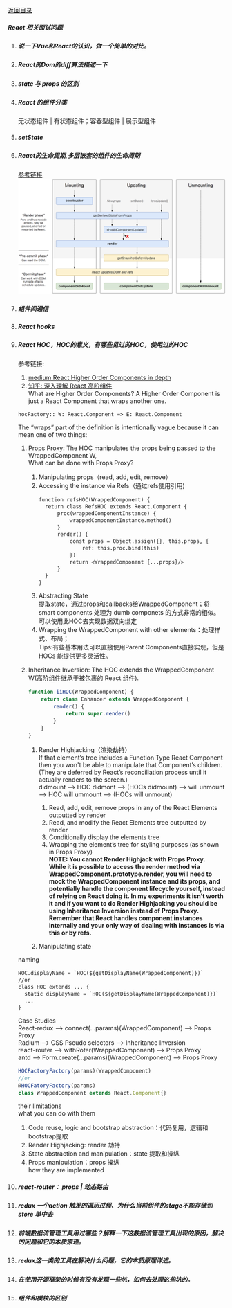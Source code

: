 [返回目录](../README.md)
##### React 相关面试问题

1. ##### 说一下Vue和React的认识，做一个简单的对比。

1. ##### React的Dom的diff算法描述一下

1. ##### state 与 props 的区别

1. ##### React 的组件分类
    无状态组件 | 有状态组件；容器型组件 | 展示型组件
1. ##### setState

1. ##### React的生命周期,多层嵌套的组件的生命周期
    [参考链接](http://projects.wojtekmaj.pl/react-lifecycle-methods-diagram/)<br/>
    ![](./assets/react_lifecycle.png)

1. ##### 组件间通信<br/>

1. ##### React hooks<br/>

1. ##### React HOC，HOC的意义，有哪些见过的HOC，使用过的HOC<br/>
    参考链接:<br/>
    1. [medium:React Higher Order Components in depth](https://medium.com/@franleplant/react-higher-order-components-in-depth-cf9032ee6c3e)<br/>
    1. [知乎: 深入理解 React 高阶组件](https://zhuanlan.zhihu.com/p/24776678)<br/>
    What are Higher Order Components? A Higher Order Component is just a React Component that wraps another one.<br/>
    ```
    hocFactory:: W: React.Component => E: React.Component
    ```
    The “wraps” part of the definition is intentionally vague because it can mean one of two things:<br/>
    1.  Props Proxy: The HOC manipulates the props being passed to the WrappedComponent W,<br/>
    What can be done with Props Proxy?<br/>
        1.  Manipulating props（read, add, edit, remove）<br/>
        1.  Accessing the instance via Refs（通过refs使用引用)<br/>
            ```
            function refsHOC(WrappedComponent) {
              return class RefsHOC extends React.Component {
                  proc(wrappedComponentInstance) {
                      wrappedComponentInstance.method()
                  }
                  render() {
                      const props = Object.assign({}, this.props, {
                          ref: this.proc.bind(this)
                      })
                      return <WrappedComponent {...props}/>
                  }
              }
            }
            ```
        1.  Abstracting State<br/>
            提取state，通过props和callbacks给WrappedComponent；将 smart components 处理为 dumb componets 的方式非常的相似。<br/>
            可以使用此HOC去实现数据双向绑定<br/>
        1.  Wrapping the WrappedComponent with other elements：处理样式、布局；<br/>
            Tips:有些基本用法可以直接使用Parent Components直接实现，但是HOCs 能提供更多灵活性。

    1.  Inheritance Inversion: The HOC extends the WrappedComponent W(高阶组件继承于被包裹的 React 组件).
        ```javascript
        function iiHOC(WrappedComponent) {
            return class Enhancer extends WrappedComponent {
                render() {
                    return super.render()
                }
            }
        }
        ```

        1.  Render Highjacking（渲染劫持）<br/>
        If that element’s tree includes a Function Type React Component then you won't be able to manipulate that Component’s children. (They are deferred by React’s reconciliation process until it actually renders to the screen.)<br/>
            didmount --> HOC didmont --> (HOCs didmount) --> will unmount --> HOC will ummount --> (HOCs will unmount)<br/>

            1.  Read, add, edit, remove props in any of the React Elements outputted by render<br/>
            1.  Read, and modify the React Elements tree outputted by render<br/>
            1.  Conditionally display the elements tree<br/>
            1.  Wrapping the element’s tree for styling purposes (as shown in Props Proxy)<br/>
            **NOTE: You cannot Render Highjack with Props Proxy.**<br/>
            **While it is possible to access the render method via WrappedComponent.prototype.render, you will need to mock the WrappedComponent instance and its props, and potentially handle the component lifecycle yourself, instead of relying on React doing it. In my experiments it isn’t worth it and if you want to do Render Highjacking you should be using Inheritance Inversion instead of Props Proxy. Remember that React handles component instances internally and your only way of dealing with instances is via this or by refs.**<br/>
        1.  Manipulating state<br/>

    naming
    ```
    HOC.displayName = `HOC(${getDisplayName(WrappedComponent)})`
    //or
    class HOC extends ... {
      static displayName = `HOC(${getDisplayName(WrappedComponent)})`
      ...
    }
    ```
	Case Studies<br/>
	React-redux --> connect(...params)(WrappedComponent) --> Props Proxy<br/>
	Radium --> CSS Pseudo selectors --> Inheritance Inversion<br/>
	react-router --> withRoter(WrappedComponent) --> Props Proxy<br/>
	antd --> Form.create(...params)(WrappedComponent)  --> Props Proxy<br/>
	```javascript
    HOCFactoryFactory(params)(WrappedComponent)
    //or
    @HOCFatoryFactory(params)
    class WrappedComponent extends React.Component{}
	```
    their limitations<br/>
    what you can do with them<br/>
    1.  Code reuse, logic and bootstrap abstraction：代码复用，逻辑和bootstrap提取<br/>
    1.  Render Highjacking: render 劫持<br/>
    1.  State abstraction and manipulation：state 提取和操纵<br/>
    1.  Props manipulation：props 操纵<br/>
    how they are implemented<br/>
1. ##### react-router： props | 动态路由

1. ##### redux 一个action 触发的遍历过程、为什么当前组件的stage不能存储到store 单中去

1. ##### 前端数据流管理工具用过哪些？解释一下这数据流管理工具出现的原因，解决的问题和它的本质原理。

1. ##### redux这一类的工具在解决什么问题，它的本质原理详述。

1. ##### 在使用开源框架的时候有没有发现一些坑，如何去处理这些坑的。

1. ##### 组件和模块的区别

